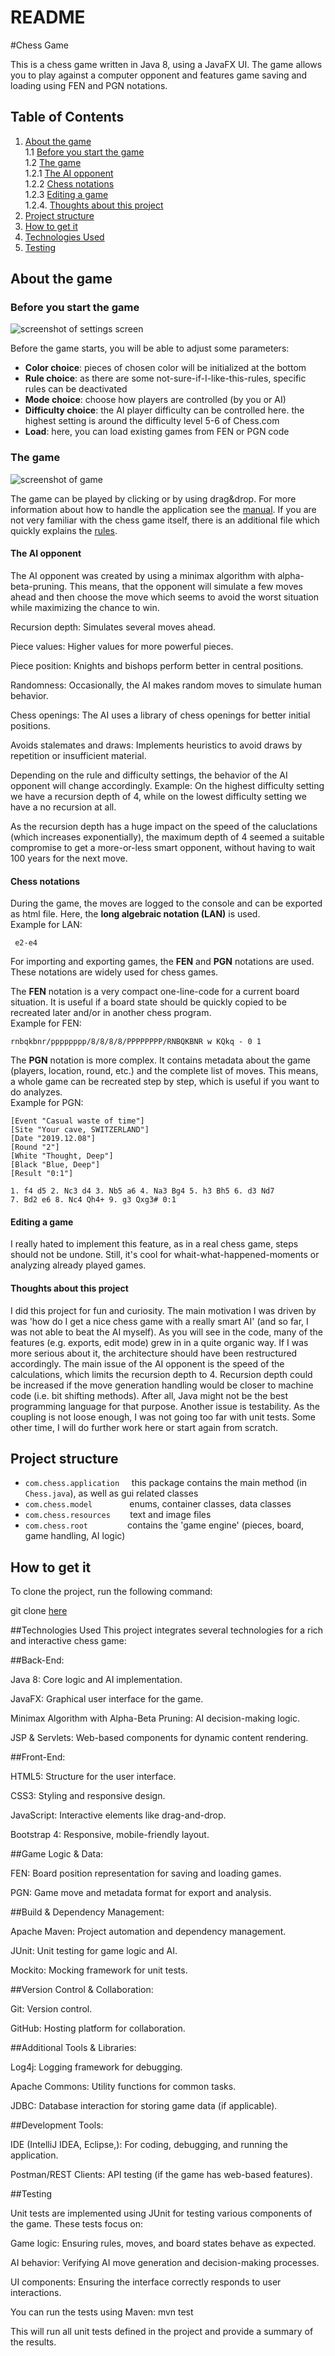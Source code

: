 # README

#Chess Game

This is a chess game written in Java 8, using a JavaFX UI. The game allows you to play against a computer opponent 
and features game saving and loading using FEN and PGN notations.



## Table of Contents
1. [About the game](#about-the-game)  
	1.1 [Before you start the game](#before-you-start-the-game)  
	1.2 [The game](#the-game)  
		1.2.1 [The AI opponent](#the-ai-opponent)  
		1.2.2 [Chess notations](#chess-notations)  
		1.2.3 [Editing a game](#editing-a-game)  
		1.2.4. [Thoughts about this project](#thoughts-about-this-project)  
2. [Project structure](#project-structure)  
3. [How to get it](#how-to-get-it)
4.  [Technologies Used](#Technology-Used)
5. [Testing](Testing)



## About the game
### Before you start the game
![screenshot of settings screen](https://github.com/lpapailiou/chess/blob/master/src/com/chess/resources/img/chess_screenshots_settings.png)

Before the game starts, you will be able to adjust some parameters:
* __Color choice__: pieces of chosen color will be initialized at the bottom
* __Rule choice__: as there are some not-sure-if-I-like-this-rules, specific rules can be deactivated
* __Mode choice__: choose how players are controlled (by you or AI)
* __Difficulty choice__: the AI player difficulty can be controlled here. the highest setting is around the difficulty level 5-6 of Chess.com
* __Load__: here, you can load existing games from FEN or PGN code

### The game
![screenshot of game](https://github.com/lpapailiou/chess/blob/master/src/com/chess/resources/img/chess_screenshots_game.png)

The game can be played by clicking or by using drag&drop. For more information about how to handle the application see the [manual](https://github.com/SoaibAkhtar321/Chess-Master/blob/8ca385bf2ec426b6a4df1d3d30a809e5613203df/src/com/chess/resources/manual.html). If you are not very familiar with the chess game itself, there is an additional file which quickly explains the [rules](https://github.com/SoaibAkhtar321/Chess-Master/blob/8ca385bf2ec426b6a4df1d3d30a809e5613203df/src/com/chess/resources/Rules_with_Validation(using_JS).html).

#### The AI opponent
The AI opponent was created by using a minimax algorithm with alpha-beta-pruning. This means, that the opponent will simulate a few moves ahead and then choose the move which seems to avoid the worst situation while maximizing the chance to win.

Recursion depth: Simulates several moves ahead.

Piece values: Higher values for more powerful pieces.

Piece position: Knights and bishops perform better in central positions.

Randomness: Occasionally, the AI makes random moves to simulate human behavior.

Chess openings: The AI uses a library of chess openings for better initial positions.

Avoids stalemates and draws: Implements heuristics to avoid draws by repetition or insufficient material.


Depending on the rule and difficulty settings, the behavior of the AI opponent will change accordingly.
Example: On the highest difficulty setting we have a recursion depth of 4, while on the lowest difficulty setting we have a no recursion at all.

As the recursion depth has a huge impact on the speed of the caluclations (which increases exponentially), the maximum depth of 4 seemed a suitable compromise to get a more-or-less smart opponent, without having to wait 100 years for the next move.

#### Chess notations
During the game, the moves are logged to the console and can be exported as html file. Here, the __long algebraic notation (LAN)__ is used.  
Example for LAN: 

     e2-e4

For importing and exporting games, the __FEN__ and __PGN__ notations are used. These notations are widely used for chess games.    
  
The __FEN__ notation is a very compact one-line-code for a current board situation. It is useful if a board state should be quickly copied to be recreated later and/or in another chess program.  
Example for FEN: 

    rnbqkbnr/pppppppp/8/8/8/8/PPPPPPPP/RNBQKBNR w KQkq - 0 1

The __PGN__ notation is more complex. It contains metadata about the game (players, location, round, etc.) and the complete list of moves. This means, a whole game can be recreated step by step, which is useful if you want to do analyzes.  
Example for PGN:

    [Event "Casual waste of time"]
    [Site "Your cave, SWITZERLAND"]
    [Date "2019.12.08"]
    [Round "2"]
    [White "Thought, Deep"]
    [Black "Blue, Deep"]
    [Result "0:1"]
    
    1. f4 d5 2. Nc3 d4 3. Nb5 a6 4. Na3 Bg4 5. h3 Bh5 6. d3 Nd7
    7. Bd2 e6 8. Nc4 Qh4+ 9. g3 Qxg3# 0:1

#### Editing a game
I really hated to implement this feature, as in a real chess game, steps should not be undone. Still, it's cool for whait-what-happened-moments or analyzing already played games.

#### Thoughts about this project
I did this project for fun and curiosity. The main motivation I was driven by was 'how do I get a nice chess game with a really smart AI' (and so far, I was not able to beat the AI myself).
As you will see in the code, many of the features (e.g. exports, edit mode) grew in in a quite organic way. If I was more serious about it, the architecture should have been restructured accordingly. 
The main issue of the AI opponent is the speed of the calculations, which limits the recursion depth to 4. Recursion depth could be increased if the move generation handling would be closer to machine code (i.e. bit shifting methods). After all, Java might not be the best programming language for that purpose.
Another issue is testability. As the coupling is not loose enough, I was not going too far with unit tests.
Some other time, I will do further work here or start again from scratch.

## Project structure

* ``com.chess.application``     this package contains the main method (in ``Chess.java``), as well as gui related classes
* ``com.chess.model``               enums, container classes, data classes
* ``com.chess.resources``        text and image files
* ``com.chess.root``        	       contains the 'game engine' (pieces, board, game handling, AI logic)

## How to get it

To clone the project, run the following command:

git clone [here](https://github.com/SoaibAkhtar321/Chess-Master.git)


##Technologies Used
This project integrates several technologies for a rich and interactive chess game:

##Back-End:

Java 8: Core logic and AI implementation.

JavaFX: Graphical user interface for the game.

Minimax Algorithm with Alpha-Beta Pruning: AI decision-making logic.

JSP & Servlets: Web-based components for dynamic content rendering.


##Front-End:

HTML5: Structure for the user interface.

CSS3: Styling and responsive design.

JavaScript: Interactive elements like drag-and-drop.

Bootstrap 4: Responsive, mobile-friendly layout.


##Game Logic & Data:

FEN: Board position representation for saving and loading games.

PGN: Game move and metadata format for export and analysis.


##Build & Dependency Management:

Apache Maven: Project automation and dependency management.

JUnit: Unit testing for game logic and AI.

Mockito: Mocking framework for unit tests.


##Version Control & Collaboration:

Git: Version control.

GitHub: Hosting platform for collaboration.


##Additional Tools & Libraries:

Log4j: Logging framework for debugging.

Apache Commons: Utility functions for common tasks.

JDBC: Database interaction for storing game data (if applicable).


##Development Tools:

IDE (IntelliJ IDEA, Eclipse,): For coding, debugging, and running the application.

Postman/REST Clients: API testing (if the game has web-based features).

##Testing

Unit tests are implemented using JUnit for testing various components of the game. These tests focus on:

Game logic: Ensuring rules, moves, and board states behave as expected.

AI behavior: Verifying AI move generation and decision-making processes.

UI components: Ensuring the interface correctly responds to user interactions.


You can run the tests using Maven:
mvn test

This will run all unit tests defined in the project and provide a summary of the results.



